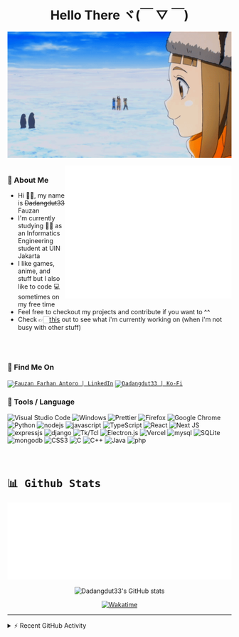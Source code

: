 <h1 align="center">
Hello There ヾ(￣ ▽ ￣)
</h1>

<div align="center">
    <img align="center"  src="https://github.com/Dadangdut33/Dadangdut33/blob/main/assets/sorayori.gif?raw=true" width="1000px" alt="welcome-gif">
</div>

<br />

<img align="right" height="300" width="375" alt="Github metrics" src="https://github.com/Dadangdut33/Dadangdut33/blob/main/github-metrics.svg?raw=true"/>

### 💬 About Me

- Hi 👋🏻, my name is ~~Dadangdut33~~ Fauzan
- I'm currently studying ✍🏻 as an Informatics Engineering student at UIN Jakarta
- I like games, anime, and stuff but I also like to code 💻 sometimes on my free time
- Feel free to checkout my projects and contribute if you want to ^^
- Check 👉🏻[this](https://github.com/users/Dadangdut33/projects/3) out to see what i'm currently working on (when i'm not busy with other stuff)

<br />
<br />

### 📡 Find Me On

<a href="https://www.linkedin.com/in/fauzan-farhan-antoro/"><code><img alt="Fauzan Farhan Antoro | LinkedIn" 
    src="https://img.shields.io/badge/linkedin-%230077B5.svg?style=flat-square&logo=linkedin&logoColor=white" /></code></a>
<a href="https://ko-fi.com/dadangdut33/"><code><img alt="Dadangdut33 | Ko-Fi" 
    src="https://img.shields.io/badge/Ko--fi-F16061?style=flat-square&logo=ko-fi&logoColor=white" /></code></a>

### 🔧 Tools / Language

![Visual Studio Code](https://img.shields.io/badge/Visual%20Studio%20Code-0078d7.svg?style=flat-square&logo=visual-studio-code&logoColor=white)
![Windows](https://img.shields.io/badge/Windows-0078D6?style=flat-square&logo=windows&logoColor=white)
![Prettier](https://img.shields.io/badge/-Prettier-F7B93E?style=flat-square&logo=prettier&logoColor=white)
![Firefox](https://img.shields.io/badge/Firefox-FF7139?style=flat-square&logo=Firefox-Browser&logoColor=white)
![Google Chrome](https://img.shields.io/badge/Google%20Chrome-4285F4?style=flat-square&logo=GoogleChrome&logoColor=white)
![Python](https://img.shields.io/badge/python-3670A0?style=flat-square&logo=python&logoColor=ffdd54)
![nodejs](https://img.shields.io/badge/nodejs-339933?style=flat-square&logo=node.js&logoColor=white)
![javascript](https://img.shields.io/badge/javascript-F7DF1E?style=flat-square&logo=javascript&logoColor=black)
![TypeScript](https://img.shields.io/badge/typescript-%23007ACC.svg?style=flat-square&logo=typescript&logoColor=white)
![React](https://img.shields.io/badge/react-%2320232a.svg?style=flat-square&logo=react&logoColor=%2361DAFB)
![Next JS](https://img.shields.io/badge/Next-black?style=flat-square&logo=next.js&logoColor=white)
![expressjs](https://img.shields.io/badge/expressjs-000000?style=flat-square&logo=express&logoColor=white)
![django](https://img.shields.io/badge/django-092E20?style=flat-square&logo=django&logoColor=white)
![Tk/Tcl](https://img.shields.io/badge/Tk/Tcl-3670A0?style=flat-square)
![Electron.js](https://img.shields.io/badge/Electron-191970?style=flat-square&logo=Electron&logoColor=white)
![Vercel](https://img.shields.io/badge/vercel-%23000000.svg?style=flat-square&logo=vercel&logoColor=white)
![mysql](https://img.shields.io/badge/mysql-4479A1?style=flat-square&logo=mysql&logoColor=white)
![SQLite](https://img.shields.io/badge/sqlite-%2307405e.svg?style=flat-square&logo=sqlite&logoColor=white)
![mongodb](https://img.shields.io/badge/mongodb-47A248?style=flat-square&logo=mongodb&logoColor=white)
![CSS3](https://img.shields.io/badge/css3-%231572B6.svg?style=flat-square&logo=css3&logoColor=white)
![C](https://img.shields.io/badge/c-%2300599C.svg?style=flat-square&logo=c&logoColor=white)
![C++](https://img.shields.io/badge/c++-%2300599C.svg?style=flat-square&logo=c%2B%2B&logoColor=white)
![Java](https://img.shields.io/badge/java-%23ED8B00.svg?style=flat-square&logo=java&logoColor=white)
![php](https://img.shields.io/badge/php-777BB4?style=flat-square&logo=php&logoColor=white)

<br />

# <code>📊 Github Stats</code>

<p align="center">
    <img src="https://github.com/Dadangdut33/Dadangdut33/blob/main/metrics.plugin.languages.details.svg?raw=true" alt="Dadangdut33's Most Used Language">
</p>

<p align="center">
    <img  src="https://github-readme-stats.vercel.app/api?username=Dadangdut33&show_icons=true&count_private=true&theme=transparent&line_height=27&hide_border=true" alt="Dadangdut33's GitHub stats">
</p>

<p align="center">
    <a href="https://wakatime.com/@2c62c33c-4952-4ba2-98b9-e2451599b83a"><img src="https://wakatime.com/badge/user/2c62c33c-4952-4ba2-98b9-e2451599b83a.svg" alt="Wakatime" /></a>
</p>

---

<details>
    <summary>⚡ Recent GitHub Activity</summary>
    
<!--RECENT_ACTIVITY:start-->
1. ⭐ Starred [marticliment/WingetUI](https://github.com/marticliment/WingetUI)
2. ⭐ Starred [emoacht/Monitorian](https://github.com/emoacht/Monitorian)
3. ⭐ Starred [Flow-Launcher/Flow.Launcher](https://github.com/Flow-Launcher/Flow.Launcher)
4. ⭐ Starred [0x7c13/Notepads](https://github.com/0x7c13/Notepads)
5. ⭐ Starred [files-community/Files](https://github.com/files-community/Files)
6. ✔️ Closed issue [#56](https://github.com/Dadangdut33/Speech-Translate/issues/56) in [Dadangdut33/Speech-Translate](https://github.com/Dadangdut33/Speech-Translate)
7. ✌️ Released [1.3.6 - Bug Fixes and Enhancement](https://github.com/Dadangdut33/Speech-Translate/releases/tag/1.3.6) in [Dadangdut33/Speech-Translate](https://github.com/Dadangdut33/Speech-Translate)
8. ❗️ Opened issue [#14](https://github.com/zackees/static_ffmpeg/issues/14) in [zackees/static_ffmpeg](https://github.com/zackees/static_ffmpeg)
9. ⭐ Starred [zackees/static_ffmpeg](https://github.com/zackees/static_ffmpeg)
10. ⭐ Starred [snakers4/silero-vad](https://github.com/snakers4/silero-vad)
<!--RECENT_ACTIVITY:end-->

</details>
